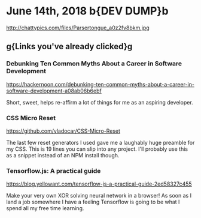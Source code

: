 # June 14th, 2018 b{DEV DUMP}b

<http://chattypics.com/files/Parsertongue_a0z2fv8bkm.jpg>

## g{Links you've already clicked}g

### Debunking Ten Common Myths About a Career in Software Development

<https://hackernoon.com/debunking-ten-common-myths-about-a-career-in-software-development-a08ab06b6ebf>

Short, sweet, helps re-affirm a lot of things for me as an aspiring developer. 

### CSS Micro Reset

<https://github.com/vladocar/CSS-Micro-Reset>

The last few reset generators I used gave me a laughably huge preamble for my CSS. This is 19 lines you can slip into any project. I'll probably use this as a snippet instead of an NPM install though.

### Tensorflow.js: A practical guide

<https://blog.yellowant.com/tensorflow-js-a-practical-guide-2ed58327c455>

Make your very own XOR solving neural network in a browser! As soon as I land a job somewhere I have a feeling Tensorflow is going to be what I spend all my free time learning.